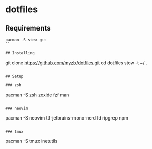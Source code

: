 # dotfiles

## Requirements
```
pacman -S stow git
``

## Installing
```
git clone https://github.com/myzb/dotfiles.git
cd dotfiles
stow -t ~/ .
```

## Setup

### zsh
```
pacman -S zsh zoxide fzf man
```

### neovim
```
pacman -S neovim ttf-jetbrains-mono-nerd fd ripgrep npm
```

### tmux
```
pacman -S tmux inetutils
```
